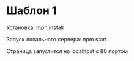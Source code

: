 # Шаблон 1

Установка: mpn install

Запуск локального сервера: npm start

Страница запустится на localhost с 80 портом
